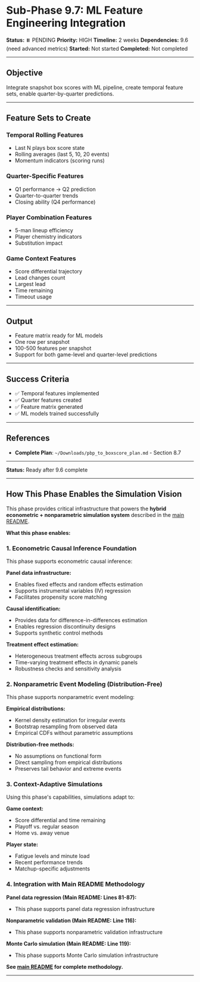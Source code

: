 # Sub-Phase 9.7: ML Feature Engineering Integration

**Status:** ⏸️ PENDING
**Priority:** HIGH
**Timeline:** 2 weeks
**Dependencies:** 9.6 (need advanced metrics)
**Started:** Not started
**Completed:** Not completed

---

## Objective

Integrate snapshot box scores with ML pipeline, create temporal feature sets, enable quarter-by-quarter predictions.

---

## Feature Sets to Create

### Temporal Rolling Features
- Last N plays box score state
- Rolling averages (last 5, 10, 20 events)
- Momentum indicators (scoring runs)

### Quarter-Specific Features
- Q1 performance → Q2 prediction
- Quarter-to-quarter trends
- Closing ability (Q4 performance)

### Player Combination Features
- 5-man lineup efficiency
- Player chemistry indicators
- Substitution impact

### Game Context Features
- Score differential trajectory
- Lead changes count
- Largest lead
- Time remaining
- Timeout usage

---

## Output

- Feature matrix ready for ML models
- One row per snapshot
- 100-500 features per snapshot
- Support for both game-level and quarter-level predictions

---

## Success Criteria

- ✅ Temporal features implemented
- ✅ Quarter features created
- ✅ Feature matrix generated
- ✅ ML models trained successfully

---

## References

- **Complete Plan**: `~/Downloads/pbp_to_boxscore_plan.md` - Section 8.7

---

**Status:** Ready after 9.6 complete











---

## How This Phase Enables the Simulation Vision

This phase provides critical infrastructure that powers the **hybrid econometric + nonparametric simulation system** described in the [main README](../../../README.md#simulation-methodology).

**What this phase enables:**

### 1. Econometric Causal Inference Foundation

This phase supports econometric causal inference:

**Panel data infrastructure:**
- Enables fixed effects and random effects estimation
- Supports instrumental variables (IV) regression
- Facilitates propensity score matching

**Causal identification:**
- Provides data for difference-in-differences estimation
- Enables regression discontinuity designs
- Supports synthetic control methods

**Treatment effect estimation:**
- Heterogeneous treatment effects across subgroups
- Time-varying treatment effects in dynamic panels
- Robustness checks and sensitivity analysis

### 2. Nonparametric Event Modeling (Distribution-Free)

This phase supports nonparametric event modeling:

**Empirical distributions:**
- Kernel density estimation for irregular events
- Bootstrap resampling from observed data
- Empirical CDFs without parametric assumptions

**Distribution-free methods:**
- No assumptions on functional form
- Direct sampling from empirical distributions
- Preserves tail behavior and extreme events

### 3. Context-Adaptive Simulations

Using this phase's capabilities, simulations adapt to:

**Game context:**
- Score differential and time remaining
- Playoff vs. regular season
- Home vs. away venue

**Player state:**
- Fatigue levels and minute load
- Recent performance trends
- Matchup-specific adjustments

### 4. Integration with Main README Methodology

**Panel data regression (Main README: Lines 81-87):**
- This phase supports panel data regression infrastructure

**Nonparametric validation (Main README: Line 116):**
- This phase supports nonparametric validation infrastructure

**Monte Carlo simulation (Main README: Line 119):**
- This phase supports Monte Carlo simulation infrastructure

**See [main README](../../../README.md) for complete methodology.**

---
